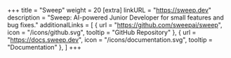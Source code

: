 +++ title = "Sweep" weight = 20 [extra] linkURL = "https://sweep.dev" description = "Sweep: AI-powered Junior Developer for small features and bug fixes." additionalLinks = [ { url = "https://github.com/sweepai/sweep", icon = "/icons/github.svg", tooltip = "GitHub Repository" }, { url = "https://docs.sweep.dev", icon = "/icons/documentation.svg", tooltip = "Documentation" }, ] +++
